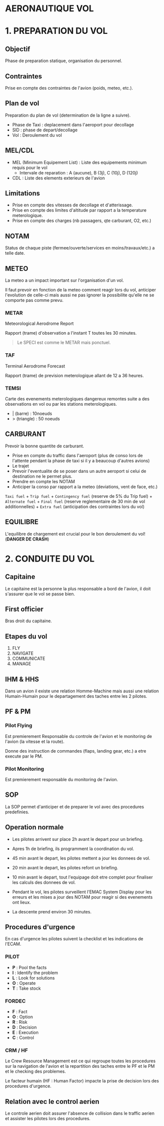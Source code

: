 # AERONAUTIQUE VOL

# 1. PREPARATION DU VOL

## Objectif

Phase de preparation statique, organisation du personnel.

## Contraintes

Prise en compte des contraintes de l'avion (poids, meteo, etc.).

## Plan de vol

Preparation du plan de vol (determination de la ligne a suivre).

- Phase de Taxi : deplacement dans l'aeroport pour decollage
- SID : phase de depart/decollage
- Vol : Deroulement du vol

## MEL/CDL

- MEL (Minimum Equipement List) : Liste des equipements minimum requis pour le vol
  - Intervale de reparation : A (aucune), B (3j), C (10j), D (120j) 
- CDL : Liste des elements exterieurs de l'avion

## Limitations

- Prise en compte des vitesses de decollage et d'atterissage.
- Prise en compte des limites d'altitude par rapport a la temperature meterologique.
- Prise en compte des charges (nb passagers, qte carburant, O2, etc.)

## NOTAM

Status de chaque piste (fermee/ouverte/services en moins/travaux/etc.) a telle date.

## METEO

La meteo a un impact important sur l'organisation d'un vol.

Il faut prevoir en fonction de la meteo comment reagir lors du vol, anticiper l'evolution de celle-ci mais aussi ne pas ignorer la possibilite qu'elle ne se comporte pas comme prevu.

### METAR

Meteorological Aerodrome Report

Rapport (trame) d'observation a l'instant T toutes les 30 minutes.

> Le SPECI est comme le METAR mais ponctuel.

### TAF

Terminal Aerodrome Forecast

Rapport (trame) de prevision meterologique allant de 12 a 36 heures.

### TEMSI

Carte des evenements meterologiques dangereux remontes suite a des observations en vol ou par les stations meterologiques.

- |  (barre) : 10noeuds  
- \> (triangle) : 50 noeuds

## CARBURANT

Prevoir la bonne quantite de carburant.

- Prise en compte du traffic dans l'aeroport (plus de conso lors de l'attente pendant la phase de taxi si il y a beaucoup d'autres avions)
- Le trajet
- Prevoir l'eventualite de se poser dans un autre aeroport si celui de destination ne le permet plus.
- Prendre en compte les NOTAM
- Anticiper la conso par rapport a la meteo (deviations, vent de face, etc.)

`Taxi fuel` + `Trip fuel` + `Contingency fuel` (reserve de 5% du Trip fuel) + `Alternate fuel` + `Final fuel` (reserve reglementaire de 30 min de vol additionnelles) + `Extra fuel` (anticipation des contraintes lors du vol)

## EQUILIBRE

L'equilibre de chargement est crucial pour le bon deroulement du vol! (**DANGER DE CRASH**)


# 2. CONDUITE DU VOL

## Capitaine

Le capitaine est la personne la plus responsable a bord de l'avion, il doit s'assurer que le vol se passe bien.

## First officier

Bras droit du capitaine.

## Etapes du vol

1. FLY
2. NAVIGATE
3. COMMUNICATE
4. MANAGE

## IHM & HHS

Dans un avion il existe une relation Homme-Machine mais aussi une relation Humain-Humain pour le departagement des taches entre les 2 pilotes.

## PF & PM

### Pilot Flying

Est premierement Responsable du controle de l'avion et le monitoring de l'avion (la vitesse et la route).

Donne des instruction de commandes (flaps, landing gear, etc.) a etre execute par le PM.

### Pilot Monitoring

Est premierement responsable du monitoring de l'avion.

## SOP

La SOP permet d'anticiper et de preparer le vol avec des procedures predefinies.

## Operation normale

- Les pilotes arrivent sur place 2h avant le depart pour un briefing.

- Apres 1h de briefing, ils programment la coordination du vol.

- 45 min avant le depart, les pilotes mettent a jour les donnees de vol.

- 20 min avant le depart, les pilotes refont un briefing.

- 10 min avant le depart, tout l'equipage doit etre complet pour finaliser les calculs des donnees de vol.

- Pendant le vol, les pilotes surveillent l'EMAC System Display pour les erreurs et les mises a jour des NOTAM pour reagir si des evenements ont lieux.

- La descente prend environ 30 minutes.

## Procedures d'urgence

En cas d'urgence les pilotes suivent la checklist et les indications de l'ECAM. 

### PILOT

- **P** : Pool the facts
- **I** : Identify the problem
- **L** : Look for solutions
- **O** : Operate
- **T** : Take stock

### FORDEC

- **F** : Fact
- **O** : Option
- **R** : Risk
- **D** : Decision
- **E** : Execution
- **C** : Control

### CRM / HF

Le Crew Resource Management est ce qui regroupe toutes les procedures sur la navigation de l'avion et la repartition des taches entre le PF et le PM et le checking des problemes.


Le facteur humain (HF : Human Factor) impacte la prise de decision lors des procedures d'urgence.

## Relation avec le control aerien

Le controle aerien doit assurer l'absence de collision dans le traffic aerien et assister les pilotes lors des procedures.

